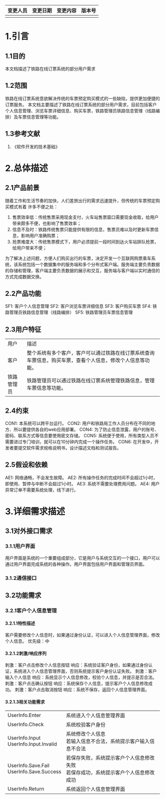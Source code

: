 | 变更人员 | 变更日期 | 变更内容 | 版本号 |
| -------- | ------ | -------- | ------ |
|          |      |          |        |
# 1.引言
## 1.1目的
本文档描述了铁路在线订票系统的部分用户需求

## 1.2范围
铁路在线订票系统意欲解决传统的⻋票预定购买模式的一些缺陷，提供更加便捷的订票服务。
本文档主要描述了铁路在线订票系统的部分用户需求，目前包括客户个人信息管理、浏览车票详细信息、购买车票，铁路管理员铁路信息管理（线路编排）及车票信息管理等功能。

## 1.3参考文献
1. 《软件开发的技术基础》

# 2.总体描述
## 2.1产品前景
随着⼯作和⽣活节奏的加快，⼈们差旅出⾏的需求迅速提升，但传统的⻋票预定购买模式有着
许多不便之处：

1. 售票效率低：传统售票采⽤现⾦⽀付，⽕⻋站售票窗⼝需要现⾦收取，给⽤户带来颇多不便，也影响了售票效率；
2. 信息不及时：铁路传统售票只能提供有限的信息，售票员难以及时更新⻋票信息，影响⽤户准确购票；
3. 抢票难度⼤：传统售票模式下，⽤户必须提前⼀段时间到达⽕⻋站排队抢票，给⽤户带来不便；

为了解决上述问题，⽅便⼈们购买出⾏的⻋票，决定开发⼀个互联⽹购票乘⻋系统，该系统包括一个数据集中的服务端和多个分布式客户端。服务端主要负责数据的存储和管理，客户端主要负责数据的展示和交互，服务端与客户端以实时通信的方式完成数据交换。

## 2.2产品功能
SF1: 客户个人信息管理
SF2: 客户浏览车票详细信息
SF3: 客户购买车票
SF4: 铁路管理员铁路信息管理（线路编排）
SF5: 铁路管理员车票信息管理

## 2.3用户特征
<table>
<tr>
    <td>用户</td>
    <td>描述</td>
</tr>
<tr>
    <td>客户</td>
    <td>整个系统有多个客户，客户可以通过铁路在线订票系统查询车票信息，购买车票，查看个人信息，修改个人信息等功能。</td>
</tr>
<tr>
    <td>铁路管理员</td>
    <td>铁路管理员可以通过铁路在线订票系统管理铁路信息，管理车票信息等功能。</td>
</tr>
</table>

## 2.4约束
CON1: 本系统可以跨平台运行。
CON2: ⽤户和铁路局⼯作⼈员分布在不同的地⽅、所以要提供各⾃的web应⽤部署。
CON4: 为了防⽌信息泄露，⽤户的账号、密码、联系⽅式等信息要使⽤密⽂存储。
CON5: 系统便于使用，所有类型⼈员不需要进过专⻔培训，就可以在10分钟内完成⼀个操作任务。
CON6: 在开发中，开发者要提交软件需求规格说明书，设计描述文档和测试报告。

## 2.5假设和依赖
AE1: ⽹络通畅，不会发⽣故障。
AE2: 所有操作任务的完成时间不会超过1⼩时，即使⽤、暂停与中断不会超过1⼩时。
AE3: 系统不需要处理费⽤问题。
AE4: ⽤户异常订单不需要系统处理，线下进⾏。

# 3.详细需求描述
## 3.1对外接口需求
### 3.1.1用户界面
用户界面是系统的⼀个重要组成部分，它是⽤户与系统交互的⼀个接⼝，⽤户可以通过用户界面完成系统的各种操作。用户界面包括⽤户界⾯和管理员界⾯。

### 3.1.2通信接口

## 3.2功能需求
### 3.2.1客户个人信息管理
#### 3.2.1.1特性描述
客户需要修改个人信息时，如果通过身份认证，可以进入个人信息管理界面，修改个人信息。
优先级：中

#### 3.2.1.2刺激/响应序列
刺激：客户点击修改个人信息按钮
响应：系统验证客户身份，如果通过身份认证，系统进入个人信息管理界面，否则系统提示客户身份认证失败。
刺激：客户输入个人信息
响应：系统显示个人信息修改，校验个人信息，并提示是否合法。
刺激：客户点击确认按钮
响应：系统保存个人信息，提示客户个人信息修改成功。
刺激：客户点击取消按钮
响应：系统不保存，返回个人信息管理界面。

#### 3.2.1.3相关功能需求
<table>
<tr>
    <td>
    UserInfo.Enter
    </td>
    <td>
    系统进入个人信息管理界面
    </td>
</tr>
<tr>
    <td>
    UserInfo.Check
    </td>
    <td>
    系统校验客户身份
    </td>
</tr>
<tr>
    <td>
    UserInfo.Input<br>
    UserInfo.Input.Invalid
    </td>
    <td>
    系统修改个人信息<br>
    若输入信息不合法，系统提示客户输入信息不合法
    </td>
</tr>
<tr>
    <td>
    UserInfo.Save.Fail<br>
    UserInfo.Save.Success
    </td>
    <td>
    若保存失败，系统提示客户个人信息修改失败<br>
    若保存成功，系统提示客户个人信息修改成功
    </td>
</tr>
<tr>
    <td>
    UserInfo.Return
    </td>
    <td>
    系统返回个人信息管理界面
    </td>
</tr>
</table>